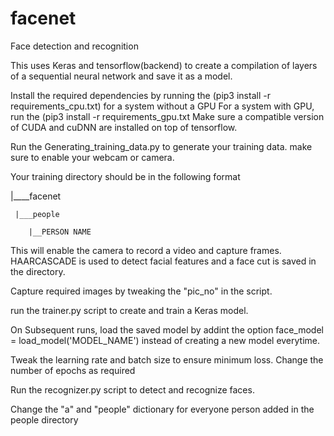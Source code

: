 # facenet
Face detection and recognition

This uses Keras and tensorflow(backend) to create a compilation of layers of a sequential neural network and save it as a model.

Install the required dependencies by running the (pip3 install -r requirements_cpu.txt) for a system without a GPU
For a system with GPU, run the (pip3 install -r requirements_gpu.txt
Make sure a compatible version of CUDA and cuDNN are installed on top of tensorflow.

Run the Generating_training_data.py to generate your training data. make sure to enable your webcam or camera.

Your training directory should be in the following format

|____facenet
     
     |___people
        
        |__PERSON NAME
  

This will enable the camera to record a video and capture frames. HAARCASCADE is used to detect facial features and a face cut is 
saved in the directory.

Capture required images by tweaking the "pic_no" in the script.

run the trainer.py script to create and train a Keras model. 

On Subsequent runs, load the saved model by addint the option face_model = load_model('MODEL_NAME') 
instead of creating a new model everytime.

Tweak the learning rate and batch size to ensure minimum loss. Change the number of epochs as required

Run the recognizer.py script to detect and recognize faces.

Change the "a" and "people" dictionary for everyone person added in the people directory

